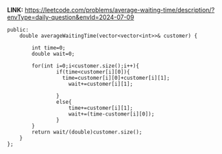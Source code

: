 **LINK:** https://leetcode.com/problems/average-waiting-time/description/?envType=daily-question&envId=2024-07-09
```class Solution {
public:
    double averageWaitingTime(vector<vector<int>>& customer) {
       
        int time=0;
        double wait=0;

        for(int i=0;i<customer.size();i++){
                if(time<customer[i][0]){
                  time=customer[i][0]+customer[i][1];
                    wait+=customer[i][1];

                }
                else{
                    time+=customer[i][1];
                    wait+=(time-customer[i][0]);
                }
        }
        return wait/(double)customer.size();
    }
};
